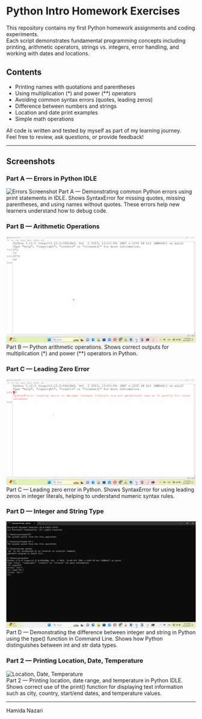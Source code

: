 # Python Intro Homework Exercises

This repository contains my first Python homework assignments and coding experiments.  
Each script demonstrates fundamental programming concepts including printing, arithmetic operators, strings vs. integers, error handling, and working with dates and locations.

## Contents
- Printing names with quotations and parentheses
- Using multiplication (*) and power (**) operators
- Avoiding common syntax errors (quotes, leading zeros)
- Difference between numbers and strings
- Location and date print examples
- Simple math operations

All code is written and tested by myself as part of my learning journey.  
Feel free to review, ask questions, or provide feedback!

---

## Screenshots

### Part A — Errors in Python IDLE
![Errors Screenshot](screenshots/PartA—ErrorsinPythonIDLE.png)
Part A — Demonstrating common Python errors using print statements in IDLE. Shows SyntaxError for missing quotes, missing parentheses, and using names without quotes. These errors help new learners understand how to debug code.

### Part B — Arithmetic Operations
![Python Arithmetic](screenshots/partB_arithmetic.png)  
Part B — Python arithmetic operations. Shows correct outputs for multiplication (*) and power (**) operators in Python.

### Part C — Leading Zero Error
![Leading Zero Error](screenshots/partc_leading_zero.png)  
Part C — Leading zero error in Python. Shows SyntaxError for using leading zeros in integer literals, helping to understand numeric syntax rules.

### Part D — Integer and String Type
![Integer vs String](screenshots/partd_type.png)  
Part D — Demonstrating the difference between integer and string in Python using the type() function in Command Line. Shows how Python distinguishes between int and str data types.

### Part 2 — Printing Location, Date, Temperature
![Location, Date, Temperature](screenshots/part-2.jpg)  
Part 2 — Printing location, date range, and temperature in Python IDLE. Shows correct use of the print() function for displaying text information such as city, country, start/end dates, and temperature values.

---

Hamida Nazari

